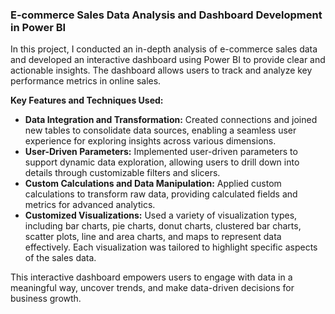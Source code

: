 ### E-commerce Sales Data Analysis and Dashboard Development in Power BI

In this project, I conducted an in-depth analysis of e-commerce sales data and developed an interactive dashboard using Power BI to provide clear and actionable insights. The dashboard allows users to track and analyze key performance metrics in online sales.

**Key Features and Techniques Used:**
- **Data Integration and Transformation:** Created connections and joined new tables to consolidate data sources, enabling a seamless user experience for exploring insights across various dimensions.
- **User-Driven Parameters:** Implemented user-driven parameters to support dynamic data exploration, allowing users to drill down into details through customizable filters and slicers.
- **Custom Calculations and Data Manipulation:** Applied custom calculations to transform raw data, providing calculated fields and metrics for advanced analytics.
- **Customized Visualizations:** Used a variety of visualization types, including bar charts, pie charts, donut charts, clustered bar charts, scatter plots, line and area charts, and maps to represent data effectively. Each visualization was tailored to highlight specific aspects of the sales data.
  
This interactive dashboard empowers users to engage with data in a meaningful way, uncover trends, and make data-driven decisions for business growth.
